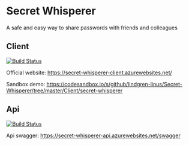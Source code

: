# Secret Whisperer

A safe and easy way to share passwords with friends and colleagues

## Client

[![Build Status](https://dev.azure.com/lindgrenlinus/Secret%20Whisperer/_apis/build/status/Secret-Whisperer-Client?branchName=master)](https://dev.azure.com/lindgrenlinus/Secret%20Whisperer/_build/latest?definitionId=2&branchName=master)

Official website: https://secret-whisperer-client.azurewebsites.net/

Sandbox demo: https://codesandbox.io/s/github/lindgren-linus/Secret-Whisperer/tree/master/Client/secret-whisperer

## Api

[![Build Status](https://dev.azure.com/lindgrenlinus/Secret%20Whisperer/_apis/build/status/Secret%20Whisperer-Server?branchName=master)](https://dev.azure.com/lindgrenlinus/Secret%20Whisperer/_build/latest?definitionId=3&branchName=master)

Api swagger: https://secret-whisperer-api.azurewebsites.net/swagger
